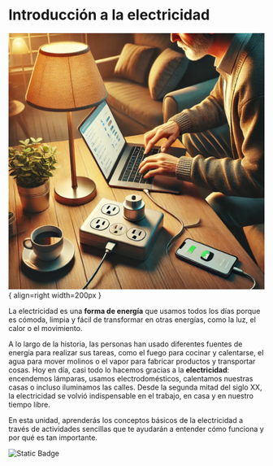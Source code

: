 # Introducción a la electricidad

![Electricidad](media/electricidad.webp){ align=right width=200px }


La electricidad es una **forma de energía** que usamos todos los días porque es cómoda, limpia y fácil de transformar en otras energías, como la luz, el calor o el movimiento.

A lo largo de la historia, las personas han usado diferentes fuentes de energía para realizar sus tareas, como el fuego para cocinar y calentarse, el agua para mover molinos o el vapor para fabricar productos y transportar cosas. Hoy en día, casi todo lo hacemos gracias a la **electricidad**: encendemos lámparas, usamos electrodomésticos, calentamos nuestras casas o incluso iluminamos las calles. Desde la segunda mitad del siglo XX, la electricidad se volvió indispensable en el trabajo, en casa y en nuestro tiempo libre.

En esta unidad, aprenderás los conceptos básicos de la electricidad a través de actividades sencillas que te ayudarán a entender cómo funciona y por qué es tan importante.



![Static Badge](https://img.shields.io/badge/Elaborado%20por-Alberto%20Dur%C3%A1n-blue?style=flat)
